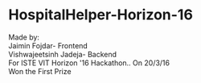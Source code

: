 # HospitalHelper-Horizon-16  
  Made by:  
  Jaimin Fojdar- Frontend  
  Vishwajeetsinh Jadeja- Backend  
  For ISTE VIT Horizon '16 Hackathon.. On 20/3/16  
  Won the First Prize  
